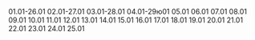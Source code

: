 01.01-26.01
02.01-27.01
03.01-28.01
04.01-29ю01
05.01
06.01
07.01
08.01
09.01
10.01
11.01
12.01 
13.01
14.01
15.01
16.01
17.01
18.01
19.01
20.01
21.01
22.01
23.01
24.01
25.01
